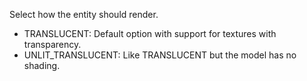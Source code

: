 Select how the entity should render.
- TRANSLUCENT: Default option with support for textures with transparency.
- UNLIT_TRANSLUCENT: Like TRANSLUCENT but the model has no shading. 